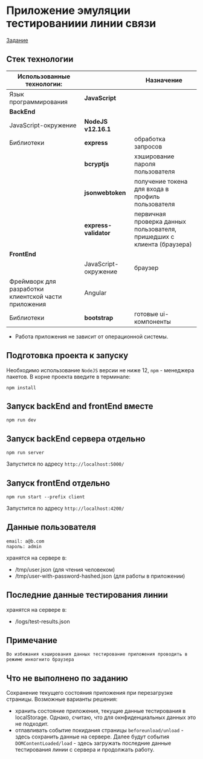 # Приложение эмуляции тестированиии линии связи
[Задание](https://docviewer.yandex.ru/view/20363517/?*=obTju%2FknWR%2FaIic2EkKRj1e9xgB7InVybCI6InlhLW1haWw6Ly8xNzIyNjI2ODU3NDY5NjI1NzQvMS4yIiwidGl0bGUiOiLQotC10YHRgtC%2B0LLQvtC1X9C30LDQtNCw0L3QuNC1LmRvYyIsIm5vaWZyYW1lIjpmYWxzZSwidWlkIjoiMjAzNjM1MTciLCJ0cyI6MTU4ODg1NDU0MzQzOCwieXUiOiI3MzE5OTczNjMxNTg1ODk2OTI5In0%3D)

## Стек технологии

| Использованные технологии:                           |                       | Назначение                                                             |
| ---------------------------------------------------- | --------------------- | ---------------------------------------------------------------------- |
| Язык программирования                                | **JavaScript**        |                                                                        |
| **BackEnd**                                          |                       |                                                                        |
| JavaScript-окружение                                 | **NodeJS v12.16.1**   |                                                                        |
| Библиотеки                                           | **express**           | обработка запросов                                                     |
|                                                      | **bcryptjs**          | хэширование пароля пользователя                                        |
|                                                      | **jsonwebtoken**      | получение токена для входа в профиль пользователя                      |
|                                                      | **express-validator** | первичная проверка данных пользователя, пришедших с клиента (браузера) |
| **FrontEnd**                                         |                       |                                                                        |
|                                                      | JavaScript-окружение  | браузер                                                                |
| Фреймворк для разработки клиентской части приложения | Angular               |
| Библиотеки                                           | **bootstrap**         | готовые ui-компоненты                                                  |
* Работа приложения не зависит от операционной системы.
  

## Подготовка проекта к запуску
Необходимо использование `NodeJS` версии не ниже 12, `npm` - менеджера пакетов.
В корне проекта введите в терминале:

    npm install

## Запуск backEnd and frontEnd вместе

    npm run dev 

## Запуск backEnd сервера отдельно

    npm run server 

Запустится по адресу `http://localhost:5000/`

## Запуск frontEnd отдельно

    npm run start --prefix client 

Запустится по адресу `http://localhost:4200/`

## Данные пользователя

    email: a@b.com
    пароль: admin

хранятся на сервере в:
* /tmp/user.json (для чтения человеком)
* /tmp/user-with-password-hashed.json (для работы в приложении)

## Последние данные тестирования линии
хранятся на сервере в:
* /logs/test-results.json

## Примечание

    Во избежания кэширования данных тестирование приложения проводить в режиме инкогнито браузера

## Что не выполнено по заданию

Сохранение текущего состояния приложения при перезагрузке страницы.
Возможные варианты решения:
* хранить состояние приложения, текущие данные тестирования в localStorage. Однако, считаю, что для окнфиденциальных данных это не подходит.
* отлавливать событие покидания страницы `beforeunload/unload` - здесь сохранить данные на сервере. Далее будут события `DOMContentLoaded/load` - здесь загружать последние данные тестирования линии с сервера и продолжать работу.


